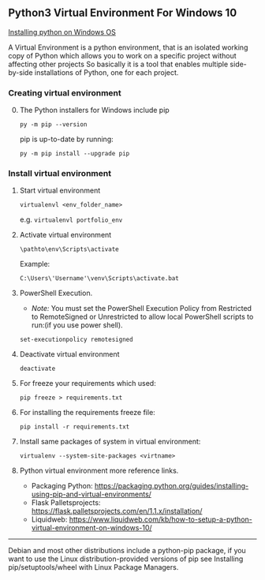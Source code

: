 

## Python3 Virtual Environment For Windows 10

[Installing python on Windows OS](https://www.python.org/downloads/)

A Virtual Environment is a python environment, that is an isolated working copy of Python which allows you to work on a specific project without affecting other projects
So basically it is a tool that enables multiple side-by-side installations of Python, one for each project.


### Creating virtual environment

0. The Python installers for Windows include pip

    `py -m pip --version`

    pip is up-to-date by running:
    
    `py -m pip install --upgrade pip`


### Install virtual environment

1. Start virtual environment

    `virtualenvl <env_folder_name>`

    e.g.
    `virtualenvl portfolio_env`


2. Activate virtual environment

    `\pathto\env\Scripts\activate`

    Example:
    
    `C:\Users\'Username'\venv\Scripts\activate.bat`

3. PowerShell Execution.

    - *Note:* You must set the PowerShell Execution Policy from Restricted to RemoteSigned or Unrestricted to allow local PowerShell scripts to run:(if you use power shell).
    
    `set-executionpolicy remotesigned`

4. Deactivate virtual environment

    `deactivate`


5. For freeze your requirements which used:

    `pip freeze > requirements.txt`


6. For installing  the requirements freeze file:

    `pip install -r requirements.txt`

7. Install same packages of system in virtual environment:

    `virtualenv --system-site-packages <virtname>`


8. Python virtual environment more reference links.
    * Packaging Python: https://packaging.python.org/guides/installing-using-pip-and-virtual-environments/
    * Flask Palletsprojects: https://flask.palletsprojects.com/en/1.1.x/installation/
    * Liquidweb: https://www.liquidweb.com/kb/how-to-setup-a-python-virtual-environment-on-windows-10/

---
  
Debian and most other distributions include a python-pip package, if you want to use the Linux distribution-provided versions of pip see Installing pip/setuptools/wheel with Linux Package Managers.
